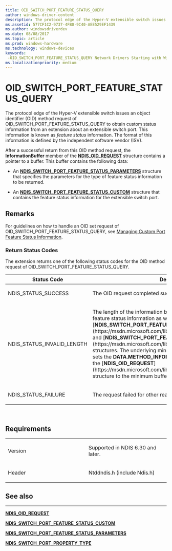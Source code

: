 ```yaml
---
title: OID_SWITCH_PORT_FEATURE_STATUS_QUERY
author: windows-driver-content
description: The protocol edge of the Hyper-V extensible switch issues an object identifier (OID) method request of OID_SWITCH_PORT_FEATURE_STATUS_QUERY to obtain custom status information from an extension about an extensible switch port.
ms.assetid: 577CF1C2-9737-4FB0-9C40-AEE529EF1439
ms.author: windowsdriverdev
ms.date: 08/08/2017
ms.topic: article
ms.prod: windows-hardware
ms.technology: windows-devices
keywords: 
 -OID_SWITCH_PORT_FEATURE_STATUS_QUERY Network Drivers Starting with Windows Vista
ms.localizationpriority: medium
---
```


# OID\_SWITCH\_PORT\_FEATURE\_STATUS\_QUERY


The protocol edge of the Hyper-V extensible switch issues an object identifier (OID) method request of OID\_SWITCH\_PORT\_FEATURE\_STATUS\_QUERY to obtain custom status information from an extension about an extensible switch port. This information is known as *feature status* information. The format of this information is defined by the independent software vendor (ISV).

After a successful return from this OID method request, the **InformationBuffer** member of the [**NDIS\_OID\_REQUEST**](https://msdn.microsoft.com/library/windows/hardware/ff566710) structure contains a pointer to a buffer. This buffer contains the following data:

-   An [**NDIS\_SWITCH\_PORT\_FEATURE\_STATUS\_PARAMETERS**](https://msdn.microsoft.com/library/windows/hardware/hh598227) structure that specifies the parameters for the type of feature status information to be returned.

-   An [**NDIS\_SWITCH\_PORT\_FEATURE\_STATUS\_CUSTOM**](https://msdn.microsoft.com/library/windows/hardware/hh598226) structure that contains the feature status information for the extensible switch port.

Remarks
-------

For guidelines on how to handle an OID set request of OID\_SWITCH\_PORT\_FEATURE\_STATUS\_QUERY, see [Managing Custom Port Feature Status Information](https://msdn.microsoft.com/library/windows/hardware/hh598192).

### Return Status Codes

The extension returns one of the following status codes for the OID method request of OID\_SWITCH\_PORT\_FEATURE\_STATUS\_QUERY.

<table>
<colgroup>
<col width="50%" />
<col width="50%" />
</colgroup>
<thead>
<tr class="header">
<th>Status Code</th>
<th>Description</th>
</tr>
</thead>
<tbody>
<tr class="odd">
<td><p>NDIS_STATUS_SUCCESS</p></td>
<td><p>The OID request completed successfully.</p></td>
</tr>
<tr class="even">
<td><p>NDIS_STATUS_INVALID_LENGTH</p></td>
<td><p>The length of the information buffer is too small to return the feature status information as well as the [<strong>NDIS_SWITCH_PORT_FEATURE_STATUS_CUSTOM</strong>](https://msdn.microsoft.com/library/windows/hardware/hh598226) and [<strong>NDIS_SWITCH_PORT_FEATURE_STATUS_PARAMETERS</strong>](https://msdn.microsoft.com/library/windows/hardware/hh598227) structures. The underlying miniport edge of the extensible switch sets the <strong>DATA.METHOD_INFORMATION.BytesNeeded</strong> member in the [<strong>NDIS_OID_REQUEST</strong>](https://msdn.microsoft.com/library/windows/hardware/ff566710) structure to the minimum buffer size that is required.</p></td>
</tr>
<tr class="odd">
<td><p>NDIS_STATUS_FAILURE</p></td>
<td><p>The request failed for other reasons.</p></td>
</tr>
</tbody>
</table>

 

Requirements
------------

<table>
<colgroup>
<col width="50%" />
<col width="50%" />
</colgroup>
<tbody>
<tr class="odd">
<td><p>Version</p></td>
<td><p>Supported in NDIS 6.30 and later.</p></td>
</tr>
<tr class="even">
<td><p>Header</p></td>
<td>Ntddndis.h (include Ndis.h)</td>
</tr>
</tbody>
</table>

## See also


****
[**NDIS\_OID\_REQUEST**](https://msdn.microsoft.com/library/windows/hardware/ff566710)

[**NDIS\_SWITCH\_PORT\_FEATURE\_STATUS\_CUSTOM**](https://msdn.microsoft.com/library/windows/hardware/hh598226)

[**NDIS\_SWITCH\_PORT\_FEATURE\_STATUS\_PARAMETERS**](https://msdn.microsoft.com/library/windows/hardware/hh598227)

[**NDIS\_SWITCH\_PORT\_PROPERTY\_TYPE**](https://msdn.microsoft.com/library/windows/hardware/hh598242)

 

 




